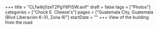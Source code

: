 +++
title = "CLfwtkj0zeT2PgY6FtSW.avif"
draft = false
tags = ["Photos"]
categories = ["Chuck E. Cheese's"]
pages = ["Guatemala City, Guatemala (Blvd Liberación 6-31, Zona 9)"]
startDate = ""
+++
View of the building from the road
